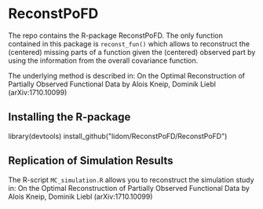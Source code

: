 # ReconstPoFD

The repo contains the R-package ReconstPoFD. The only function contained in this package is `reconst_fun()` which allows to reconstruct the (centered) missing parts of a function given the (centered) observed part by using the information from the overall covariance function.

The underlying method is described in:
On the Optimal Reconstruction of Partially Observed Functional Data
by Alois Kneip, Dominik Liebl (arXiv:1710.10099)

## Installing the R-package

library(devtools)
install_github("lidom/ReconstPoFD/ReconstPoFD")

## Replication of Simulation Results

The R-script `MC_simulation.R` allows you to reconstruct the simulation study in:
On the Optimal Reconstruction of Partially Observed Functional Data
by Alois Kneip, Dominik Liebl (arXiv:1710.10099)
